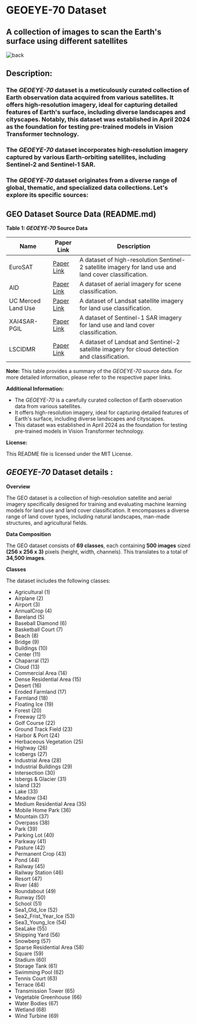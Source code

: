 # GEOEYE-70 Dataset
## A collection of images to scan the Earth's surface using different satellites

![back](https://github.com/Ziad-o-Yusef/GEOEYE-70-Dataset/assets/78553937/a19f5f1d-cede-415a-958d-dd9e9317e24c)

## Description:
### The *GEOEYE-70* dataset is a meticulously curated collection of Earth observation data acquired from various satellites. It offers high-resolution imagery, ideal for capturing detailed features of Earth's surface, including diverse landscapes and cityscapes. Notably, this dataset was established in April 2024 as the foundation for testing pre-trained models in Vision Transformer technology.

### The *GEOEYE-70* dataset incorporates high-resolution imagery captured by various Earth-orbiting satellites, including Sentinel-2 and Sentinel-1 SAR.

### The *GEOEYE-70* dataset originates from a diverse range of global, thematic, and specialized data collections. Let's explore its specific sources: 
## GEO Dataset Source Data (README.md)

**Table 1: *GEOEYE-70* Source Data**

| Name | Paper Link | Description |
|---|---|---|
| EuroSAT | [Paper Link](https://www.researchgate.net/publication/319463676_EuroSAT_A_Novel_Dataset_and_Deep_Learning_Benchmark_for_Land_Use_and_Land_Cover_Classification) | A dataset of high-resolution Sentinel-2 satellite imagery for land use and land cover classification. |
| AID | [Paper Link](https://arxiv.org/abs/1608.05167) | A dataset of aerial imagery for scene classification. |
| UC Merced Land Use | [Paper Link](http://weegee.vision.ucmerced.edu/datasets/landuse.html) | A dataset of Landsat satellite imagery for land use classification. |
| XAI4SAR-PGIL | [Paper Link](https://github.com/Alien9427/SAR_specific_models) | A dataset of Sentinel-1 SAR imagery for land use and land cover classification. |
| LSCIDMR | [Paper Link](https://ieeexplore.ieee.org/document/9457074) | A dataset of Landsat and Sentinel-2 satellite imagery for cloud detection and classification. |

**Note:** This table provides a summary of the *GEOEYE-70* source data. For more detailed information, please refer to the respective paper links.

**Additional Information:**

* The *GEOEYE-70* is a carefully curated collection of Earth observation data from various satellites.
* It offers high-resolution imagery, ideal for capturing detailed features of Earth's surface, including diverse landscapes and cityscapes.
* This dataset was established in April 2024 as the foundation for testing pre-trained models in Vision Transformer technology.



**License:**

This README file is licensed under the MIT License.


## *GEOEYE-70* Dataset details : 
**Overview**

The GEO dataset is a collection of high-resolution satellite and aerial imagery specifically designed for training and evaluating machine learning models for land use and land cover classification. It encompasses a diverse range of land cover types, including natural landscapes, man-made structures, and agricultural fields.

**Data Composition**

The GEO dataset consists of **69 classes**, each containing **500 images** sized **(256 x 256 x 3)** pixels (height, width, channels). This translates to a total of **34,500 images**.

**Classes**

The dataset includes the following classes:

* Agricultural (1)
* Airplane (2)
* Airport (3)
* AnnualCrop (4)
* Bareland (5)
* Baseball Diamond (6)
* Basketball Court (7)
* Beach (8)
* Bridge (9)
* Buildings (10)
* Center (11)
* Chaparral (12)
* Cloud (13)
* Commercial Area (14)
* Dense Residential Area (15)
* Desert (16)
* Eroded Farmland (17)
* Farmland (18)
* Floating Ice (19)
* Forest (20)
* Freeway (21)
* Golf Course (22)
* Ground Track Field (23)
* Harbor & Port (24)
* Herbaceous Vegetation (25)
* Highway (26)
* Icebergs (27)
* Industrial Area (28)
* Industrial Buildings (29)
* Intersection (30)
* Isbergs & Glacier (31)
* Island (32)
* Lake (33)
* Meadow (34)
* Medium Residential Area (35)
* Mobile Home Park (36)
* Mountain (37)
* Overpass (38)
* Park (39)
* Parking Lot (40)
* Parkway (41)
* Pasture (42)
* Permanent Crop (43)
* Pond (44)
* Railway (45)
* Railway Station (46)
* Resort (47)
* River (48)
* Roundabout (49)
* Runway (50)
* School (51)
* Sea1_Old_Ice (52)
* Sea2_Frist_Year_Ice (53)
* Sea3_Young_Ice (54)
* SeaLake (55)
* Shipping Yard (56)
* Snowberg (57)
* Sparse Residential Area (58)
* Square (59)
* Stadium (60)
* Storage Tank (61)
* Swimming Pool (62)
* Tennis Court (63)
* Terrace (64)
* Transmission Tower (65)
* Vegetable Greenhouse (66)
* Water Bodies (67)
* Wetland (68)
* Wind Turbine (69)
		
